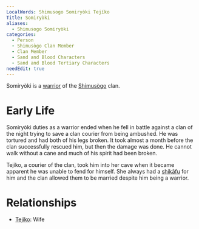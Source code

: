 ```yaml
---
LocalWords: Shimusogo Somiryòki Tejíko
Title: Somiryòki
aliases:
  - Shimusogo Somiryòki
categories:
  - Person
  - Shimusògo Clan Member
  - Clan Member
  - Sand and Blood Characters
  - Sand and Blood Tertiary Characters
needEdit: true
---
```


Somiryòki is a [warrior](/kyōti-warrior/) of the [Shimusògo]() clan.

# Early Life

Somiryòki duties as a warrior ended when he fell in battle against a clan of the night trying to save a clan courier from being ambushed. He was tortured and had both of his legs broken. It took almost a month before the clan successfully rescued him, but then the damage was done. He cannot walk without a cane and much of his spirit had been broken.

Tejíko, a courier of the clan, took him into her cave when it became apparent he was unable to fend for himself. She always had a [shikāfu]() for him and the clan allowed them to be married despite him being a warrior.

# Relationships

* [Tejíko](/shimusogo-tejíko/): Wife
